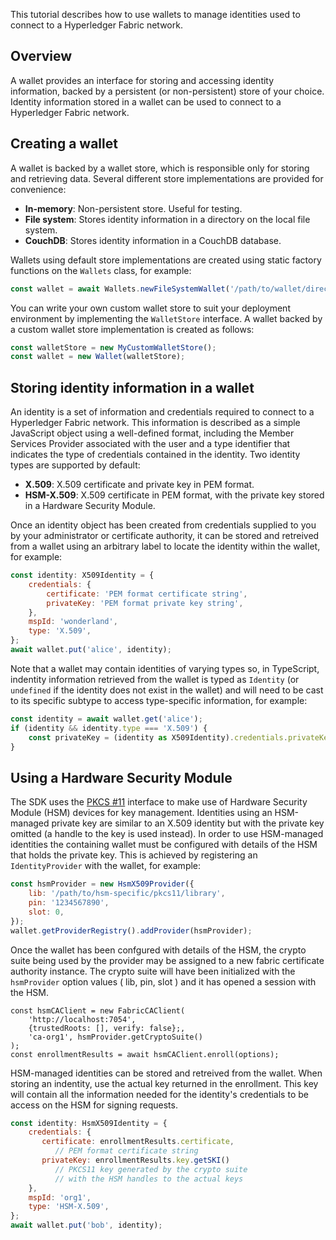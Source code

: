 This tutorial describes how to use wallets to manage identities used to connect to a Hyperledger Fabric
network.

## Overview

A wallet provides an interface for storing and accessing identity information, backed by a persistent (or
non-persistent) store of your choice. Identity information stored in a wallet can be used to connect to a Hyperledger
Fabric network.

## Creating a wallet

A wallet is backed by a wallet store, which is responsible only for storing and retrieving data. Several different
store implementations are provided for convenience:
* **In-memory**: Non-persistent store. Useful for testing.
* **File system**: Stores identity information in a directory on the local file system.
* **CouchDB**: Stores identity information in a CouchDB database.

Wallets using default store implementations are created using static factory functions on the `Wallets` class, for
example:
```javascript
const wallet = await Wallets.newFileSystemWallet('/path/to/wallet/directory');
```

You can write your own custom wallet store to suit your deployment environment by implementing the `WalletStore`
interface. A wallet backed by a custom wallet store implementation is created as follows:
```javascript
const walletStore = new MyCustomWalletStore();
const wallet = new Wallet(walletStore);
```

## Storing identity information in a wallet

An identity is a set of information and credentials required to connect to a Hyperledger Fabric network. This
information is described as a simple JavaScript object using a well-defined format, including the Member Services
Provider associated with the user and a type identifier that indicates the type of credentials contained in the
identity. Two identity types are supported by default:
* **X.509**: X.509 certificate and private key in PEM format.
* **HSM-X.509**: X.509 certificate in PEM format, with the private key stored in a Hardware Security Module.

Once an identity object has been created from credentials supplied to you by your administrator or certificate
authority, it can be stored and retreived from a wallet using an arbitrary label to locate the identity within the
wallet, for example:
```javascript
const identity: X509Identity = {
    credentials: {
        certificate: 'PEM format certificate string',
        privateKey: 'PEM format private key string',
    },
    mspId: 'wonderland',
    type: 'X.509',
};
await wallet.put('alice', identity);
```

Note that a wallet may contain identities of varying types so, in TypeScript, indentity information retrieved from the
wallet is typed as `Identity` (or `undefined` if the identity does not exist in the wallet) and will need to be cast to
its specific subtype to access type-specific information, for example:
```javascript
const identity = await wallet.get('alice');
if (identity && identity.type === 'X.509') {
	const privateKey = (identity as X509Identity).credentials.privateKey;
}
```

## Using a Hardware Security Module

The SDK uses the [PKCS #11](https://en.wikipedia.org/wiki/PKCS_11) interface to
make use of Hardware Security Module (HSM) devices for key management. Identities
using an HSM-managed private key are similar to an X.509 identity but with the
private key omitted (a handle to the key is used instead).
In order to use HSM-managed identities the containing wallet must be configured
with details of the HSM that holds the private key. This is achieved by registering
an `IdentityProvider` with the wallet, for example:
```javascript
const hsmProvider = new HsmX509Provider({
    lib: '/path/to/hsm-specific/pkcs11/library',
    pin: '1234567890',
    slot: 0,
});
wallet.getProviderRegistry().addProvider(hsmProvider);
```

Once the wallet has been confgured with details of the HSM, the crypto suite being
used by the provider may be assigned to a new fabric certificate authority instance.
The crypto suite will have been initialized with the `hsmProvider` option values
( lib, pin, slot ) and it has opened a session with the HSM.

```
const hsmCAClient = new FabricCAClient(
    'http://localhost:7054',
    {trustedRoots: [], verify: false};,
    'ca-org1', hsmProvider.getCryptoSuite()
);
const enrollmentResults = await hsmCAClient.enroll(options);
```

HSM-managed identities can be stored and retreived from the wallet. When storing
an indentity, use the actual key returned in the enrollment. This key will contain
all the information needed for the identity's credentials to be access on the HSM
for signing requests.

```javascript
const identity: HsmX509Identity = {
    credentials: {
       certificate: enrollmentResults.certificate,
          // PEM format certificate string
       privateKey: enrollmentResults.key.getSKI()
          // PKCS11 key generated by the crypto suite
          // with the HSM handles to the actual keys
    },
    mspId: 'org1',
    type: 'HSM-X.509',
};
await wallet.put('bob', identity);
```
